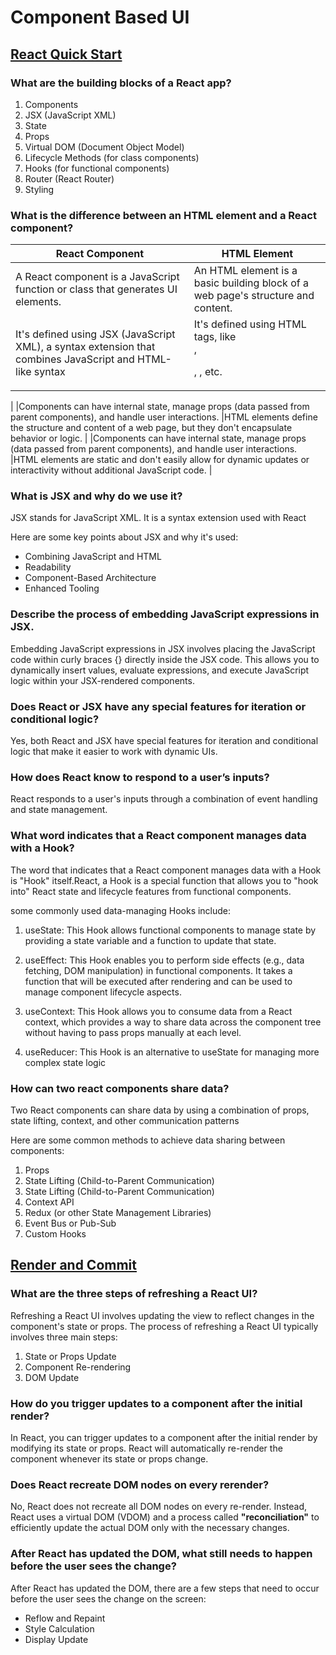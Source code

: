 # Component Based UI

## [React Quick Start](https://react.dev/learn)



### What are the building blocks of a React app?

1. Components
1. JSX (JavaScript XML)
1. State
1. Props 
1. Virtual DOM (Document Object Model)
1. Lifecycle Methods (for class components)
1. Hooks (for functional components)
1. Router (React Router)
1. Styling

### What is the difference between an HTML element and a React component?

|React Component|HTML Element|
|-|-|
|A React component is a JavaScript function or class that generates UI elements.|An HTML element is a basic building block of a web page's structure and content.|
|It's defined using JSX (JavaScript XML), a syntax extension that combines JavaScript and HTML-like syntax|It's defined using HTML tags, like <div>, <p>, <img>, etc.
|
|Components can have internal state, manage props (data passed from parent components), and handle user interactions.
|HTML elements define the structure and content of a web page, but they don't encapsulate behavior or logic.
|
|Components can have internal state, manage props (data passed from parent components), and handle user interactions.
|HTML elements are static and don't easily allow for dynamic updates or interactivity without additional JavaScript code.
|

### What is JSX and why do we use it?

JSX stands for JavaScript XML. It is a syntax extension used with React

Here are some key points about JSX and why it's used:

* Combining JavaScript and HTML
* Readability
* Component-Based Architecture
* Enhanced Tooling

### Describe the process of embedding JavaScript expressions in JSX.

Embedding JavaScript expressions in JSX involves placing the JavaScript code within curly braces {} directly inside the JSX code. This allows you to dynamically insert values, evaluate expressions, and execute JavaScript logic within your JSX-rendered components. 

### Does React or JSX have any special features for iteration or conditional logic?

Yes, both React and JSX have special features for iteration and conditional logic that make it easier to work with dynamic UIs.

### How does React know to respond to a user’s inputs?

React responds to a user's inputs through a combination of event handling and state management.

### What word indicates that a React component manages data with a Hook?


The word that indicates that a React component manages data with a Hook is "Hook" itself.React, a Hook is a special function that allows you to "hook into" React state and lifecycle features from functional components.

some commonly used data-managing Hooks include:

1. useState: This Hook allows functional components to manage state by providing a state variable and a function to update that state.

1. useEffect: This Hook enables you to perform side effects (e.g., data fetching, DOM manipulation) in functional components. It takes a function that will be executed after rendering and can be used to manage component lifecycle aspects.

1. useContext: This Hook allows you to consume data from a React context, which provides a way to share data across the component tree without having to pass props manually at each level.

1. useReducer: This Hook is an alternative to useState for managing more complex state logic

### How can two react components share data?

Two React components can share data by using a combination of props, state lifting, context, and other communication patterns 

Here are some common methods to achieve data sharing between components:

1. Props 
1. State Lifting (Child-to-Parent Communication)
1. State Lifting (Child-to-Parent Communication)
1. Context API
1. Redux (or other State Management Libraries)
1. Event Bus or Pub-Sub
1. Custom Hooks

## [Render and Commit](https://react.dev/learn)




### What are the three steps of refreshing a React UI?

Refreshing a React UI involves updating the view to reflect changes in the component's state or props. The process of refreshing a React UI typically involves three main steps:

1. State or Props Update
1. Component Re-rendering
1. DOM Update

### How do you trigger updates to a component after the initial render?

In React, you can trigger updates to a component after the initial render by modifying its state or props. React will automatically re-render the component whenever its state or props change. 

### Does React recreate DOM nodes on every rerender?

No, React does not recreate all DOM nodes on every re-render. Instead, React uses a virtual DOM (VDOM) and a process called **"reconciliation"** to efficiently update the actual DOM only with the necessary changes.

### After React has updated the DOM, what still needs to happen before the user sees the change?

After React has updated the DOM, there are a few steps that need to occur before the user sees the change on the screen:


* Reflow and Repaint
* Style Calculation
* Display Update